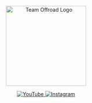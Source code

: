<p align="center">
  <img src="logo.png" alt="Team Offroad Logo" width="220"/>
</p>

<p align="center">
  <a href="https://www.youtube.com/@Offroad-RoboCup">
    <img src="https://img.shields.io/badge/YouTube-Subscribe-red?logo=youtube&logoColor=white" alt="YouTube">
  </a>
  <a href="https://www.instagram.com/jj_offroad_robocup/">
    <img src="https://img.shields.io/badge/Instagram-Follow-purple?logo=instagram&logoColor=white" alt="Instagram">
  </a>
</p>
